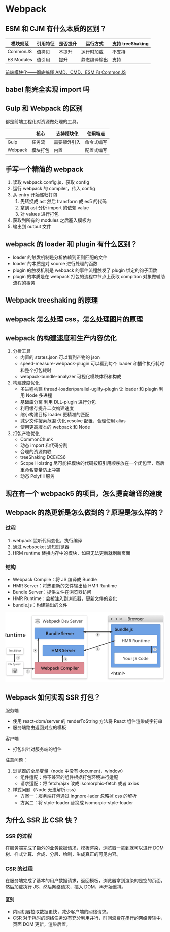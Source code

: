 # Webpack

## ESM 和 CJM 有什么本质的区别？

| 模块规范   | 引用特征 | 是否提升 | 运行方式     | 支持 treeShaking |
| ---------- | -------- | -------- | ------------ | ---------------- |
| CommonJS   | 值拷贝   | 不提升   | 运行时加载   | 不支持           |
| ES Modules | 值引用   | 提升     | 静态编译输出 | 支持             |

[前端模块化——彻底搞懂 AMD、CMD、ESM 和 CommonJS](https://www.cnblogs.com/chenwenhao/p/12153332.html)

## babel 能完全实现 import 吗

## Gulp 和 Webpack 的区别

都是前端工程化对资源做处理的工具。

|         | 核心     | 支持模块化   | 使用特点   |
| ------- | -------- | ------------ | ---------- |
| Gulp    | 任务流   | 需要额外引入 | 命令式编写 |
| Webpack | 模块打包 | 内置         | 配置式编写 |

## 手写一个精简的 webpack

1. 读取 webpack.config.js，获取 config
2. 运行 webpack 的 compiler，传入 config
3. 从 entry 开始递归打包
   1. 先转换成 ast 然后 transform 成 es5 的代码
   2. 拿到 ast 分析 import 的依赖 value
   3. 对 values 进行打包
4. 获取到所有的 modules 之后塞入模板内
5. 输出到 output 文件

## webpack 的 loader 和 plugin 有什么区别？

- loader 的触发机制是分析依赖到正则匹配的文件
- loader 的本质是对 source 进行处理的函数
- plugin 的触发机制是 webpack 的事件流程触发了 plugin 绑定的钩子函数
- plugin 的本质是在 webpack 打包的流程中节点上获取 compition 对象做辅助流程的事务

## Webpack treeshaking 的原理

## webpack 怎么处理 css，怎么处理图片的原理

## webpack 的构建速度和生产内容优化

1. 分析工具
   - 内置的 states.json 可以看到产物的 json
   - speed-measure-webpack-plugin 可以看到每个 loader 和插件执行耗时和整个打包耗时
   - webpack-bundle-analyzer 可视化模块体积和构成
2. 构建速度优化
   - 多进程构建 thread-loader/parallel-uglify-plugin 让 loader 和 plugin 利用 Node 多进程
   - 基础库分离 利用 DLL-plugin 进行分包
   - 利用缓存提升二次构建速度
   - 缩小构建目标 loader 更精准的匹配
   - 减少文件搜索范围 优化 resolve 配置、合理使用 alias
   - 使用更高版本的 webpack 和 Node
3. 打包产物优化
   - CommonChunk
   - 动态 import 和代码分割
   - 合理的资源内联
   - treeShaking DCE/ES6
   - Scope Hoisting 尽可能把模块的代码按照引用顺序放在一个闭包里，然后重命名变量防止冲突
   - 动态 Polyfill 服务

## 现在有一个 webpack5 的项目，怎么提高编译的速度

## Webpack 的热更新是怎么做到的？原理是怎么样的？

### 过程

1. webpack 监听代码变化，执行编译
2. 通过 websocket 通知浏览器
3. HRM runtime 替换内存中的模块，如果无法更新就刷新页面

### 结构

- Webpack Compile：将 JS 编译成 Bundle
- HMR Server：将热更新的文件输出给 HMR Runtime
- Bundle Server：提供文件在浏览器访问
- HMR Runtime：会被注入到浏览器，更新文件的变化
- bundle.js：构建输出的文件

![HMR](./HMR.png)

## Webpack 如何实现 SSR 打包？

服务端

- 使用 react-dom/server 的 renderToString 方法将 React 组件渲染成字符串
- 服务端路由返回对应的模板

客户端

- 打包出针对服务端的组件

注意问题：

1. 浏览器的全局变量（node 中没有 document，window）
   - 组件适配：将不兼容的组件根据打包环境进行适配
   - 请求适配：将 fetch/ajax 改成 isomorphic-fetch 或者 axios
2. 样式问题（Node 无法解析 css）
   - 方案一：服务端打包通过 ingnore-lader 忽略掉 css 的解析
   - 方案二：将 style-loader 替换成 isomorpic-style-loader

## 为什么 SSR 比 CSR 快？

### SSR 的过程

在服务端完成了额外的业务数据请求，模板渲染，浏览器一拿到就可以进行 DOM 树、样式计算、合成、分层、绘制，生成真正的可见内容。

### CSR 的过程

在服务端完成了基本的用户数据请求，返回模板，浏览器拿到渲染的是空的页面，然后加载执行 JS，然后网络请求，插入 DOM，再开始重排。

#### 区别

- 内网机器拉取数据更快，减少客户端的网络请求。
- CSR 对于耗时的网络任务没有充分利用并行，时间浪费在串行的网络传输中，页面 DOM 更新，渲染后置。
